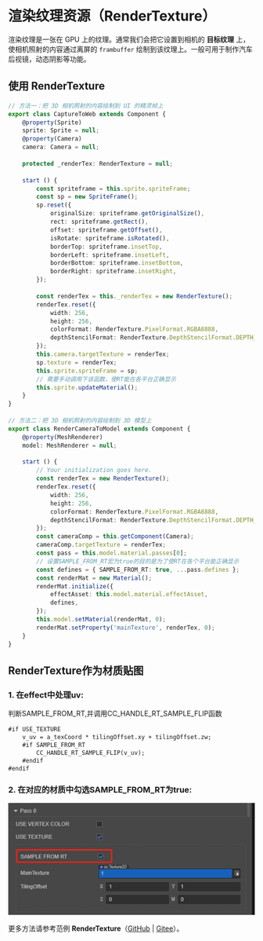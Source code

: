 # 渲染纹理资源（RenderTexture）

渲染纹理是一张在 GPU 上的纹理。通常我们会把它设置到相机的 **目标纹理** 上，使相机照射的内容通过离屏的 `frambuffer` 绘制到该纹理上。一般可用于制作汽车后视镜，动态阴影等功能。

## 使用 RenderTexture

```typescript
// 方法一：把 3D 相机照射的内容绘制到 UI 的精灵帧上
export class CaptureToWeb extends Component {
    @property(Sprite)
    sprite: Sprite = null;
    @property(Camera)
    camera: Camera = null;

    protected _renderTex: RenderTexture = null;

    start () {
        const spriteframe = this.sprite.spriteFrame;
        const sp = new SpriteFrame();
        sp.reset({
            originalSize: spriteframe.getOriginalSize(),
            rect: spriteframe.getRect(),
            offset: spriteframe.getOffset(),
            isRotate: spriteframe.isRotated(),
            borderTop: spriteframe.insetTop,
            borderLeft: spriteframe.insetLeft,
            borderBottom: spriteframe.insetBottom,
            borderRight: spriteframe.insetRight,
        });

        const renderTex = this._renderTex = new RenderTexture();
        renderTex.reset({
            width: 256,
            height: 256,
            colorFormat: RenderTexture.PixelFormat.RGBA8888,
            depthStencilFormat: RenderTexture.DepthStencilFormat.DEPTH_24_STENCIL_8
        });
        this.camera.targetTexture = renderTex;
        sp.texture = renderTex;
        this.sprite.spriteFrame = sp;
        // 需要手动调用下该函数，使RT能在各平台正确显示
        this.sprite.updateMaterial();
    }
}

// 方法二：把 3D 相机照射的内容绘制到 3D 模型上
export class RenderCameraToModel extends Component {
    @property(MeshRenderer)
    model: MeshRenderer = null;

    start () {
        // Your initialization goes here.
        const renderTex = new RenderTexture();
        renderTex.reset({
            width: 256,
            height: 256,
            colorFormat: RenderTexture.PixelFormat.RGBA8888,
            depthStencilFormat: RenderTexture.DepthStencilFormat.DEPTH_24_STENCIL_8,
        });
        const cameraComp = this.getComponent(Camera);
        cameraComp.targetTexture = renderTex;
        const pass = this.model.material.passes[0];
        // 设置SAMPLE_FROM_RT宏为true的目的是为了使RT在各个平台能正确显示
        const defines = { SAMPLE_FROM_RT: true, ...pass.defines };
        const renderMat = new Material();
        renderMat.initialize({
            effectAsset: this.model.material.effectAsset,
            defines,
        });
        this.model.setMaterial(renderMat, 0);
        renderMat.setProperty('mainTexture', renderTex, 0);
    }
}
```
## RenderTexture作为材质贴图

### 1. 在effect中处理uv:
判断SAMPLE_FROM_RT,并调用CC_HANDLE_RT_SAMPLE_FLIP函数
```
#if USE_TEXTURE
    v_uv = a_texCoord * tilingOffset.xy + tilingOffset.zw;
    #if SAMPLE_FROM_RT
        CC_HANDLE_RT_SAMPLE_FLIP(v_uv);
    #endif
#endif
```
### 2. 在对应的材质中勾选SAMPLE_FROM_RT为true:
![SAMPLE_FROM_RT](render-texture/SampleFormRT.png)

更多方法请参考范例 **RenderTexture**（[GitHub](https://github.com/cocos-creator/test-cases-3d/tree/v3.1/assets/cases/rendertexture) | [Gitee](https://gitee.com/mirrors_cocos-creator/test-cases-3d/tree/v3.1/assets/cases/rendertexture)）。
